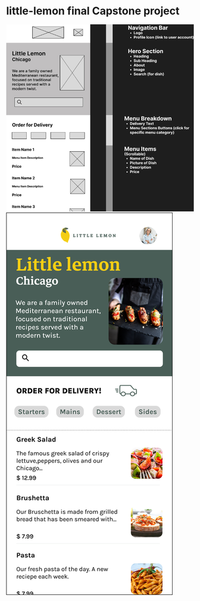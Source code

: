 # little-lemon final Capstone project


![Figma Wirefram](/app/src/main/res/drawable/wireframe.jpg)
![Figma Canvas](/app/src/main/res/drawable/canvas_capstone_project.png)

